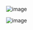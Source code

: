 ![image](https://github.com/user-attachments/assets/77867d80-828b-4cbb-98e8-076776fbbe7e)

![image](https://github.com/user-attachments/assets/7684698d-4b5f-4be9-80cb-94654f4b0d0f)


